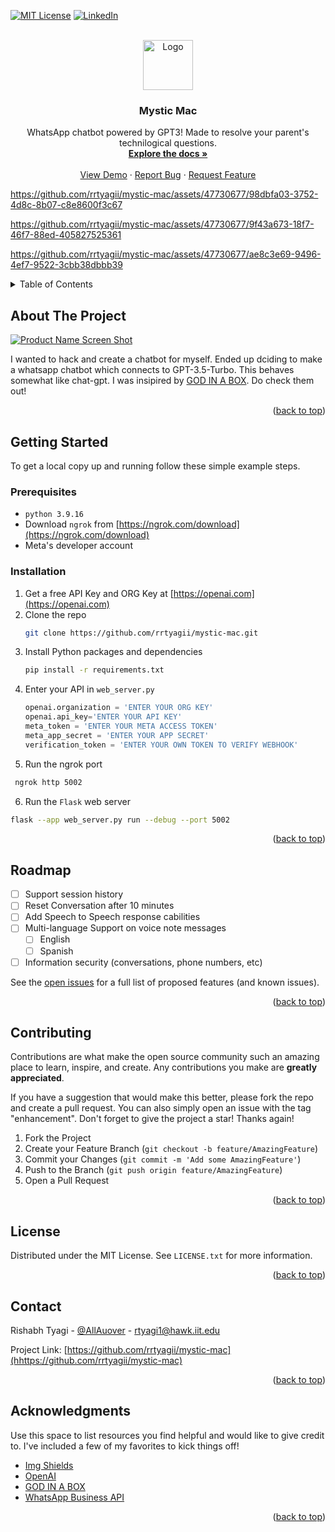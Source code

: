 <!-- Improved compatibility of back to top link: See: https://github.com/othneildrew/Best-README-Template/pull/73 -->
<a name="readme-top"></a>
<!--
*** Thanks for checking out the Best-README-Template. If you have a suggestion
*** that would make this better, please fork the repo and create a pull request
*** or simply open an issue with the tag "enhancement".
*** Don't forget to give the project a star!
*** Thanks again! Now go create something AMAZING! :D
-->



<!-- PROJECT SHIELDS -->
<!--
*** I'm using markdown "reference style" links for readability.
*** Reference links are enclosed in brackets [ ] instead of parentheses ( ).
*** See the bottom of this document for the declaration of the reference variables
*** for contributors-url, forks-url, etc. This is an optional, concise syntax you may use.
*** https://www.markdownguide.org/basic-syntax/#reference-style-links
-->
<!-- [![Contributors][contributors-shield]][contributors-url]
[![Forks][forks-shield]][forks-url]
[![Stargazers][stars-shield]][stars-url]
[![Issues][issues-shield]][issues-url] -->
[![MIT License][license-shield]][license-url]
[![LinkedIn][linkedin-shield]][linkedin-url]



<!-- PROJECT LOGO -->
<br />
<div align="center">
  <a href="https://github.com/rrtyagii/mystic-mac">
    <img src="images/DALL·E 2022-08-10 17.40.59 - An astronaut lounging in a tropical resort in space, pixel art.png" alt="Logo" width="80" height="80">
  </a>

  <h3 align="center">Mystic Mac</h3>

  <p align="center">
    WhatsApp chatbot powered by GPT3! Made to resolve your parent's technilogical questions. 
    <br />
    <a href="https://github.com/rrtyagii/mystic-mac"><strong>Explore the docs »</strong></a>
    <br />
    <br />
    <a href="https://github.com/rrtyagii/mystic-mac/assets/47730677/98dbfa03-3752-4d8c-8b07-c8e8600f3c67">View Demo</a>
    ·
    <a href="https://github.com/othneildrew/Best-README-Template/issues">Report Bug</a>
    ·
    <a href="https://github.com/othneildrew/Best-README-Template/issues">Request Feature</a>
  </p>
</div>

https://github.com/rrtyagii/mystic-mac/assets/47730677/98dbfa03-3752-4d8c-8b07-c8e8600f3c67

https://github.com/rrtyagii/mystic-mac/assets/47730677/9f43a673-18f7-46f7-88ed-405827525361

https://github.com/rrtyagii/mystic-mac/assets/47730677/ae8c3e69-9496-4ef7-9522-3cbb38dbbb39


<!-- TABLE OF CONTENTS -->
<details>
  <summary>Table of Contents</summary>
  <ol>
    <li>
      <a href="#about-the-project">About The Project</a>
    </li>
    <li>
      <a href="#getting-started">Getting Started</a>
      <ul>
        <li><a href="#prerequisites">Prerequisites</a></li>
        <li><a href="#installation">Installation</a></li>
      </ul>
    </li>
    <li><a href="#roadmap">Roadmap</a></li>
    <li><a href="#contributing">Contributing</a></li>
    <li><a href="#license">License</a></li>
    <li><a href="#contact">Contact</a></li>
    <li><a href="#acknowledgments">Acknowledgments</a></li>
  </ol>
</details>



<!-- ABOUT THE PROJECT -->
## About The Project

[![Product Name Screen Shot][product-screenshot]](https://example.com)

I wanted to hack and create a chatbot for myself. Ended up dciding to make a whatsapp chatbot which connects to GPT-3.5-Turbo. This behaves somewhat like chat-gpt. I was insipired by [GOD IN A BOX](https://godinabox.co/). Do check them out!

<p align="right">(<a href="#readme-top">back to top</a>)</p>



<!-- GETTING STARTED -->
## Getting Started

To get a local copy up and running follow these simple example steps.

### Prerequisites

<!-- This is an example of how to list things you need to use the software and how to install them. -->
* `python 3.9.16`
* Download `ngrok` from [https://ngrok.com/download](https://ngrok.com/download)
* Meta's developer account

### Installation

<!-- _Below is an example of how you can instruct your audience on installing and setting up your app. This template doesn't rely on any external dependencies or services._ -->

1. Get a free API Key and ORG Key at [https://openai.com](https://openai.com)
2. Clone the repo
   ```sh
   git clone https://github.com/rrtyagii/mystic-mac.git
   ```
3. Install Python packages and dependencies
   ```sh
   pip install -r requirements.txt
   ```
4. Enter your API in `web_server.py`
   ```py
   openai.organization = 'ENTER YOUR ORG KEY'
   openai.api_key='ENTER YOUR API KEY'
   meta_token = 'ENTER YOUR META ACCESS TOKEN'
   meta_app_secret = 'ENTER YOUR APP SECRET'  
   verification_token = 'ENTER YOUR OWN TOKEN TO VERIFY WEBHOOK'
   ```
5. Run the ngrok port
  ```sh
   ngrok http 5002
  ```
6. Run the `Flask` web server
  ```sh
  flask --app web_server.py run --debug --port 5002
  ```
<p align="right">(<a href="#readme-top">back to top</a>)</p>


<!-- ROADMAP -->
## Roadmap

- [ ] Support session history
- [ ] Reset Conversation after 10 minutes
- [ ] Add Speech to Speech response cabilities
- [ ] Multi-language Support on voice note messages
    - [ ] English
    - [ ] Spanish
- [ ] Information security (conversations, phone numbers, etc)

See the [open issues](https://github.com/othneildrew/Best-README-Template/issues) for a full list of proposed features (and known issues).

<p align="right">(<a href="#readme-top">back to top</a>)</p>



<!-- CONTRIBUTING -->
## Contributing

Contributions are what make the open source community such an amazing place to learn, inspire, and create. Any contributions you make are **greatly appreciated**.

If you have a suggestion that would make this better, please fork the repo and create a pull request. You can also simply open an issue with the tag "enhancement".
Don't forget to give the project a star! Thanks again!

1. Fork the Project
2. Create your Feature Branch (`git checkout -b feature/AmazingFeature`)
3. Commit your Changes (`git commit -m 'Add some AmazingFeature'`)
4. Push to the Branch (`git push origin feature/AmazingFeature`)
5. Open a Pull Request

<p align="right">(<a href="#readme-top">back to top</a>)</p>



<!-- LICENSE -->
## License

Distributed under the MIT License. See `LICENSE.txt` for more information.

<p align="right">(<a href="#readme-top">back to top</a>)</p>



<!-- CONTACT -->
## Contact

Rishabh Tyagi - [@AllAuover](https://twitter.com/AllAuover) - rtyagi1@hawk.iit.edu

Project Link: [https://github.com/rrtyagii/mystic-mac](hhttps://github.com/rrtyagii/mystic-mac)

<p align="right">(<a href="#readme-top">back to top</a>)</p>


<!-- ACKNOWLEDGMENTS -->
## Acknowledgments

Use this space to list resources you find helpful and would like to give credit to. I've included a few of my favorites to kick things off!

* [Img Shields](https://shields.io)
* [OpenAI](https://openai.com/)
* [GOD IN A BOX](https://godinabox.co/)
* [WhatsApp Business API](https://developers.facebook.com/docs/whatsapp/cloud-api)

<p align="right">(<a href="#readme-top">back to top</a>)</p>



<!-- MARKDOWN LINKS & IMAGES -->
<!-- https://www.markdownguide.org/basic-syntax/#reference-style-links -->
<!-- [contributors-shield]: https://img.shields.io/github/contributors/othneildrew/Best-README-Template.svg?style=for-the-badge
[contributors-url]: https://github.com/rrtyagii/mystic-mac/graphs/contributors
[forks-shield]: https://img.shields.io/github/forks/othneildrew/Best-README-Template.svg?style=for-the-badge
[forks-url]: https://github.com/othneildrew/Best-README-Template/network/members
[stars-shield]: https://img.shields.io/github/stars/othneildrew/Best-README-Template.svg?style=for-the-badge
[stars-url]: https://github.com/othneildrew/Best-README-Template/stargazers
[issues-shield]: https://img.shields.io/github/issues/othneildrew/Best-README-Template.svg?style=for-the-badge
[issues-url]: https://github.com/othneildrew/Best-README-Template/issues -->
[license-shield]: https://img.shields.io/github/license/othneildrew/Best-README-Template.svg?style=for-the-badge
[license-url]: https://github.com/rrtyagii/mystic-mac/blob/main/LICENSE
[linkedin-shield]: https://img.shields.io/badge/-LinkedIn-black.svg?style=for-the-badge&logo=linkedin&colorB=555
[linkedin-url]: https://www.linkedin.com/in/rtyagi1/
[product-screenshot]: images/screenshot.png
[Flask]: https://img.shields.io/badge/flask-%23000.svg?style=for-the-badge&logo=flask&logoColor=white
[VS Code Insiders]: https://img.shields.io/badge/VS%20Code%20Insiders-35b393.svg?style=for-the-badge&logo=visual-studio-code&logoColor=white
